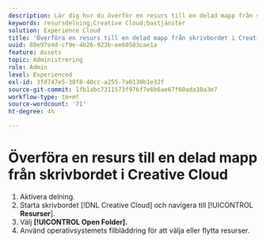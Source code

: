 ```yaml
---
description: Lär dig hur du överför en resurs till en delad mapp från skrivbordet Creative Cloud till Experience Cloud.
keywords: resursdelning;Creative Cloud;bastjänster
solution: Experience Cloud
title: 'Överföra en resurs till en delad mapp från skrivbordet i Creative Cloud '
uuid: 88e97e4d-cf9e-4b26-923b-ee60583cae1a
feature: Assets
topic: Administrering
role: Admin
level: Experienced
exl-id: 3fd747e5-38f8-40cc-a255-7a0130b1e32f
source-git-commit: 1fb1abc7311573f976f7e6b6ae67f60ada10a3e7
workflow-type: tm+mt
source-wordcount: '71'
ht-degree: 4%

---
```


# Överföra en resurs till en delad mapp från skrivbordet i Creative Cloud

1. Aktivera delning.
1. Starta skrivbordet [!DNL Creative Cloud] och navigera till [!UICONTROL **Resurser**].
1. Välj **[!UICONTROL Open Folder].**
1. Använd operativsystemets filbläddring för att välja eller flytta resurser.
